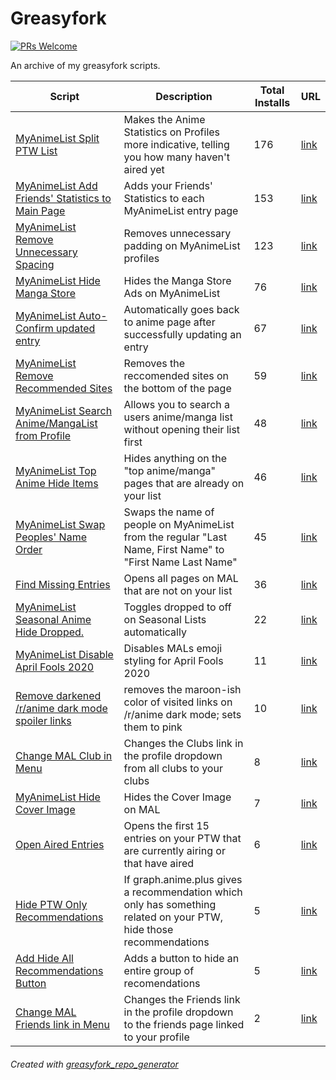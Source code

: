 # Greasyfork

[![PRs Welcome](https://img.shields.io/badge/PRs-welcome-brightgreen.svg?style=flat-square)](http://makeapullrequest.com)

An archive of my greasyfork scripts.

| Script | Description | Total Installs | URL |
| --- | --- | --- | --- |
[MyAnimeList Split PTW List](./myanimelist_split_ptw_list.js) | Makes the Anime Statistics on Profiles more indicative, telling you how many haven't aired yet | 176 | [link](https://greasyfork.org/en/scripts/33008-myanimelist-split-ptw-list)
[MyAnimeList Add Friends' Statistics to Main Page](./myanimelist_add_friends_statistics_to_main_page.js) | Adds your Friends' Statistics to each MyAnimeList entry page  | 153 | [link](https://greasyfork.org/en/scripts/26869-myanimelist-add-friends-statistics-to-main-page)
[MyAnimeList Remove Unnecessary Spacing](./myanimelist_remove_unnecessary_spacing.js) | Removes unnecessary padding on MyAnimeList profiles | 123 | [link](https://greasyfork.org/en/scripts/26678-myanimelist-remove-unnecessary-spacing)
[MyAnimeList Hide Manga Store](./myanimelist_hide_manga_store.js) | Hides the Manga Store Ads on MyAnimeList | 76 | [link](https://greasyfork.org/en/scripts/39341-myanimelist-hide-manga-store)
[MyAnimeList Auto-Confirm updated entry](./myanimelist_autoconfirm_updated_entry.js) | Automatically goes back to anime page after successfully updating an entry | 67 | [link](https://greasyfork.org/en/scripts/37961-myanimelist-auto-confirm-updated-entry)
[MyAnimeList Remove Recommended Sites](./myanimelist_remove_recommended_sites.js) | Removes the reccomended sites on the bottom of the page | 59 | [link](https://greasyfork.org/en/scripts/26716-myanimelist-remove-recommended-sites)
[MyAnimeList Search Anime/MangaList from Profile](./myanimelist_search_animemangalist_from_profile.js) | Allows you to search a users anime/manga list without opening their list first | 48 | [link](https://greasyfork.org/en/scripts/382286-myanimelist-search-anime-mangalist-from-profile)
[MyAnimeList Top Anime Hide Items](./myanimelist_top_anime_hide_items.js) | Hides anything on the "top anime/manga" pages that are already on your list | 46 | [link](https://greasyfork.org/en/scripts/380656-myanimelist-top-anime-hide-items)
[MyAnimeList Swap Peoples' Name Order](./myanimelist_swap_peoples_name_order.js) | Swaps the name of people on MyAnimeList from the regular "Last Name, First Name" to "First Name Last Name" | 45 | [link](https://greasyfork.org/en/scripts/30956-myanimelist-swap-peoples-name-order)
[Find Missing Entries](./find_missing_entries.js) | Opens all pages on MAL that are not on your list | 36 | [link](https://greasyfork.org/en/scripts/37533-find-missing-entries)
[MyAnimeList Seasonal Anime Hide Dropped.](./myanimelist_seasonal_anime_hide_dropped.js) | Toggles dropped to off on Seasonal Lists automatically | 22 | [link](https://greasyfork.org/en/scripts/37556-myanimelist-seasonal-anime-hide-dropped)
[MyAnimeList Disable April Fools 2020](./myanimelist_disable_april_fools_2020.js) | Disables MALs emoji styling for April Fools 2020 | 11 | [link](https://greasyfork.org/en/scripts/399146-myanimelist-disable-april-fools-2020)
[Remove darkened /r/anime dark mode spoiler links](./remove_darkened_ranime_dark_mode_spoiler_links.js) | removes the maroon-ish color of visited links on /r/anime dark mode; sets them to pink | 10 | [link](https://greasyfork.org/en/scripts/40560-remove-darkened-r-anime-dark-mode-spoiler-links)
[Change MAL Club in Menu](./change_mal_club_in_menu.js) | Changes the Clubs link in the profile dropdown from all clubs to your clubs | 8 | [link](https://greasyfork.org/en/scripts/37653-change-mal-club-in-menu)
[MyAnimeList Hide Cover Image](./myanimelist_hide_cover_image.js) | Hides the Cover Image on MAL | 7 | [link](https://greasyfork.org/en/scripts/37817-myanimelist-hide-cover-image)
[Open Aired Entries](./open_aired_entries.js) | Opens the first 15 entries on your PTW that are currently airing or that have aired | 6 | [link](https://greasyfork.org/en/scripts/37562-open-aired-entries)
[Hide PTW Only Recommendations](./hide_ptw_only_recommendations.js) | If graph.anime.plus gives a recommendation which only has something related on your PTW, hide those recommendations | 5 | [link](https://greasyfork.org/en/scripts/40945-hide-ptw-only-recommendations)
[Add Hide All Recommendations Button](./add_hide_all_recommendations_button.js) | Adds a button to hide an entire group of recomendations | 5 | [link](https://greasyfork.org/en/scripts/40948-add-hide-all-recommendations-button)
[Change MAL Friends link in Menu](./change_mal_friends_link_in_menu.js) | Changes the Friends link in the profile dropdown to the friends page linked to your profile | 2 | [link](https://greasyfork.org/en/scripts/380944-change-mal-friends-link-in-menu)

###### Created with [greasyfork_repo_generator](https://github.com/seanbreckenridge/greasyfork_repo_generator)
